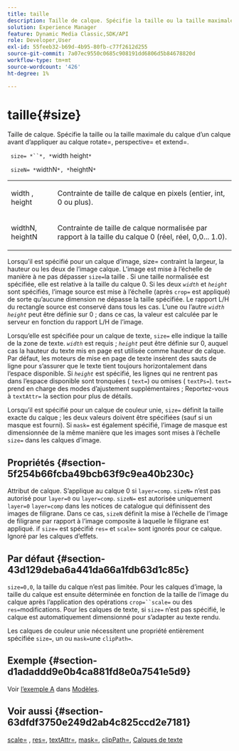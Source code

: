 ```yaml
---
title: taille
description: Taille de calque. Spécifie la taille ou la taille maximale du calque d’un calque avant d’appliquer au calque rotate=, perspective= et extend=.
solution: Experience Manager
feature: Dynamic Media Classic,SDK/API
role: Developer,User
exl-id: 55feeb32-b69d-4b95-80fb-c77f2612d255
source-git-commit: 7a07ec9550c0685c908191dd6806d5b84678820d
workflow-type: tm+mt
source-wordcount: '426'
ht-degree: 1%

---
```


# taille{#size}

Taille de calque. Spécifie la taille ou la taille maximale du calque d’un calque avant d’appliquer au calque rotate=, perspective= et extend=.

` size= *``*, *`width height`*`

` sizeN= *`widthN`*, *`heightN`*`

<table id="simpletable_FBE17D736F93485AA0053BF447B4CC9F"> 
 <tr class="strow"> 
  <td class="stentry"> <p> <span class="codeph"><span class="varname"> </span>width , <span class="varname"> height </span> </span> </p> </td> 
  <td class="stentry"> <p>Contrainte de taille de calque en pixels (entier, int, 0 ou plus). </p> </td> 
 </tr> 
 <tr class="strow"> 
  <td class="stentry"> <p> <span class="codeph"><span class="varname"> widthN</span>, <span class="varname"> heightN </span> </span> </p> </td> 
  <td class="stentry"> <p>Contrainte de taille de calque normalisée par rapport à la taille du calque 0 (réel, réel, 0,0... 1.0). </p> </td> 
 </tr> 
</table>

Lorsqu’il est spécifié pour un calque d’image, size= contraint la largeur, la hauteur ou les deux de l’image calque. L’image est mise à l’échelle de manière à ne pas dépasser `size=`la taille . Si une taille normalisée est spécifiée, elle est relative à la taille du calque 0. Si les deux *`width`* et *`height`* sont spécifiés, l’image source est mise à l’échelle (après `crop=` est appliqué) de sorte qu’aucune dimension ne dépasse la taille spécifiée. Le rapport L/H du rectangle source est conservé dans tous les cas. L’une ou l’autre *`width`* *`height`* peut être définie sur 0 ; dans ce cas, la valeur est calculée par le serveur en fonction du rapport L/H de l’image.

Lorsqu’elle est spécifiée pour un calque de texte, `size=` elle indique la taille de la zone de texte. *`width`* est requis ; *`height`* peut être définie sur 0, auquel cas la hauteur du texte mis en page est utilisée comme hauteur de calque. Par défaut, les moteurs de mise en page de texte insèrent des sauts de ligne pour s’assurer que le texte tient toujours horizontalement dans l’espace disponible. Si *`height`* est spécifié, les lignes qui ne rentrent pas dans l’espace disponible sont tronquées ( `text=`) ou omises ( `textPs=`). `text=` prend en charge des modes d’ajustement supplémentaires ; Reportez-vous à `textAttr=` la section pour plus de détails.

Lorsqu’il est spécifié pour un calque de couleur unie, `size=` définit la taille exacte du calque ; les deux valeurs doivent être spécifiées (sauf si un masque est fourni). Si `mask=` est également spécifié, l’image de masque est dimensionnée de la même manière que les images sont mises à l’échelle `size=` dans les calques d’image.

## Propriétés {#section-5f254b66fcba49bcb63f9c9ea40b230c}

Attribut de calque. S’applique au calque 0 si `layer=comp`. `sizeN=` n’est pas autorisé pour `layer=0` ou `layer=comp`. `sizeN=` est autorisée uniquement `layer=0` `layer=comp` dans les notices de catalogue qui définissent des images de filigrane. Dans ce cas, `sizeN` définit la mise à l’échelle de l’image de filigrane par rapport à l’image composite à laquelle le filigrane est appliqué. if `size=` est spécifié `res=` et `scale=` sont ignorés pour ce calque. Ignoré par les calques d’effets.

## Par défaut {#section-43d129deba6a441da66a1fdb63d1c85c}

`size=0,0`, la taille du calque n’est pas limitée. Pour les calques d’image, la taille du calque est ensuite déterminée en fonction de la taille de l’image du calque après l’application des opérations `crop=``scale=` ou des `res=`modifications. Pour les calques de texte, si `size=` n’est pas spécifié, le calque est automatiquement dimensionné pour s’adapter au texte rendu.

Les calques de couleur unie nécessitent une propriété entièrement spécifiée `size=`, un ou `mask=`une `clipPath=`.

## Exemple {#section-d1adaddd9e0b4ca881fd8e0a7541e5d9}

Voir [l’exemple A](../../../../../is-api/http-ref/image-serving-api-ref/c-http-protocol-reference/c-templates/r-example-a.md#reference-c78ea82e8a1646738e764fa6685dfbac) dans [Modèles](../../../../../is-api/http-ref/image-serving-api-ref/c-http-protocol-reference/c-templates/c-templates.md#concept-3cd2d2adae0e41b2979b9640244d4d3e).

## Voir aussi {#section-63dfdf3750e249d2ab4c825ccd2e7181}

[scale=](../../../../../is-api/http-ref/image-serving-api-ref/c-http-protocol-reference/c-command-reference/r-is-http-scale.md#reference-098c30cea1764f189e6f7c7e400cc065) , [res=](../../../../../is-api/http-ref/image-serving-api-ref/c-http-protocol-reference/c-command-reference/r-res.md#reference-3d6fe416801148dea0f786f2b5169e55), [textAttr=](../../../../../is-api/http-ref/image-serving-api-ref/c-http-protocol-reference/c-command-reference/r-textattr.md#reference-ff00484fa3244286abeff34911f7ec0d), [mask=](../../../../../is-api/http-ref/image-serving-api-ref/c-http-protocol-reference/c-command-reference/r-mask.md#reference-922254e027404fb890b850e2723ee06e), [clipPath=](../../../../../is-api/http-ref/image-serving-api-ref/c-http-protocol-reference/c-command-reference/r-clippath.md#reference-8139b1b52dc54749b51b109521ddf83d), [Calques de texte](../../../../../is-api/http-ref/image-serving-api-ref/c-http-protocol-reference/c-text-formatting/r-text-layers.md#reference-47e78cfb18134db5ab09e17af14a6a8f)
